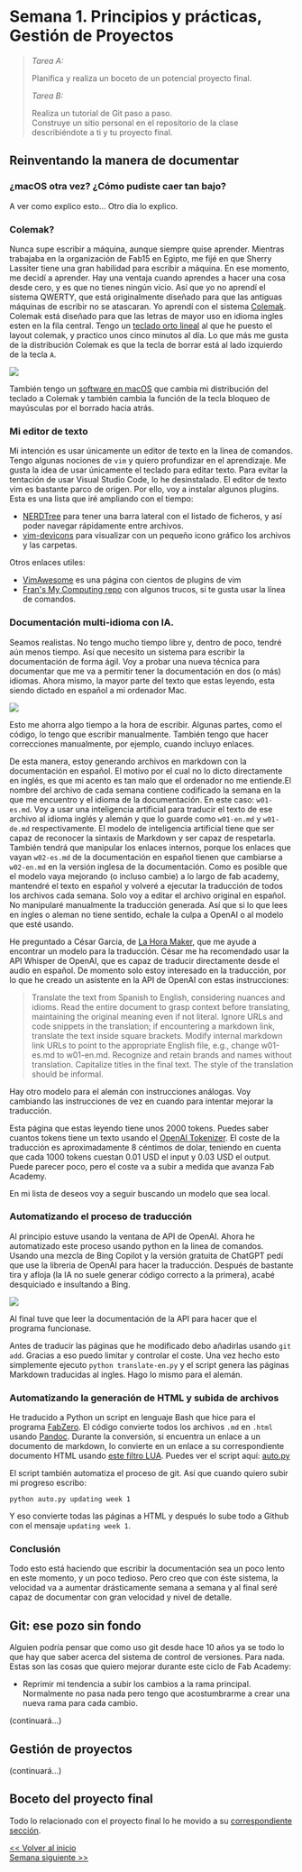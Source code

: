 # Semana 1. Principios y prácticas, Gestión de Proyectos

 > *Tarea A:*
 >
 > Planifica y realiza un boceto de un potencial proyecto final. 
 >
 > *Tarea B:*
 >
 > Realiza un tutorial de Git paso a paso.  
 > Construye un sitio personal en el repositorio de la clase describiéndote a ti y tu proyecto final.


## Reinventando la manera de documentar 

### ¿macOS otra vez? ¿Cómo pudiste caer tan bajo?
A ver como explico esto... Otro dia lo explico.

### Colemak?
Nunca supe escribir a máquina, aunque siempre quise aprender. Mientras trabajaba en la organización de Fab15 en Egipto, me fijé en que Sherry Lassiter tiene una gran habilidad para escribir a máquina. En ese momento, me decidí a aprender. Hay una ventaja cuando aprendes a hacer una cosa desde cero, y es que no tienes ningún vicio. Así que yo no aprendí el sistema QWERTY, que está originalmente diseñado para que las antiguas máquinas de escribir no se atascaran. Yo aprendí con el sistema [Colemak](https://colemak.com). Colemak está diseñado para que las letras de mayor uso en idioma ingles esten en la fila central. Tengo un [teclado orto lineal](https://drop.com/buy/preonic-mechanical-keyboard) al que he puesto el layout colemak, y practico unos cinco minutos al día. Lo que más me gusta de la distribución Colemak es que la tecla de borrar está al lado izquierdo de la tecla `A`.

![](img/w01/preonic.webp)

También tengo un [software en macOS](https://karabiner-elements.pqrs.org) que cambia mi distribución del teclado a Colemak y también cambia la función de la tecla bloqueo de mayúsculas por el borrado hacia atrás.

### Mi editor de texto
Mi intención es usar únicamente un editor de texto en la línea de comandos. Tengo algunas nociones de `vim` y quiero profundizar en el aprendizaje. Me gusta la idea de usar únicamente el teclado para editar texto. Para evitar la tentación de usar Visual Studio Code, lo he desinstalado. El editor de texto vim es bastante parco de origen. Por ello, voy a instalar algunos plugins. Esta es una lista que iré ampliando con el tiempo:

- [NERDTree](https://github.com/preservim/nerdtree) para tener una barra lateral con el listado de ficheros, y así poder navegar rápidamente entre archivos.
- [vim-devicons](https://github.com/ryanoasis/vim-devicons) para visualizar con un pequeño icono gráfico los archivos y las carpetas. 

 Otros enlaces utiles:

- [VimAwesome](https://vimawesome.com) es una página con cientos de plugins de vim
- [Fran's My Computing repo](https://github.com/TheBeachLab/myComputing) con algunos trucos, si te gusta usar la línea de comandos.


### Documentación multi-idioma con IA.
Seamos realistas. No tengo mucho tiempo libre y, dentro de poco, tendré aún menos tiempo. Así que necesito un sistema para escribir la documentación de forma ágil. Voy a probar una nueva técnica para documentar que me va a permitir tener la documentación en dos (o más) idiomas. Ahora mismo, la mayor parte del texto que estas leyendo, esta siendo dictado en español a mi ordenador Mac.

![](img/w01/dictation.webp)

Esto me ahorra algo tiempo a la hora de escribir. Algunas partes, como el código, lo tengo que escribir manualmente. También tengo que hacer correcciones manualmente, por ejemplo, cuando incluyo enlaces.

De esta manera, estoy generando archivos en markdown con la documentación en español. El motivo por el cual no lo dicto directamente en inglés, es que mi acento es tan malo que el ordenador no me entiende.El nombre del archivo de cada semana contiene codificado la semana en la que me encuentro y el idioma de la documentación. En este caso: `w01-es.md`. Voy a usar una inteligencia artificial para traducir el texto de ese archivo al idioma inglés y alemán y que lo guarde como `w01-en.md` y `w01-de.md` respectivamente. El modelo de inteligencia artificial tiene que ser capaz de reconocer la sintaxis de Markdown y ser capaz de respetarla. También tendrá que manipular los enlaces internos, porque los enlaces que vayan `w02-es.md` de la documentación en español tienen que cambiarse a `w02-en.md` en la versión inglesa de la documentación. Como es posible que el modelo vaya mejorando (o incluso cambie) a lo largo de fab academy, mantendré el texto en español y volveré a ejecutar la traducción de todos los archivos cada semana. Solo voy a editar el archivo original en español. No manipularé manualmente la traducción generada. Así que si lo que lees en ingles o aleman no tiene sentido, echale la culpa a OpenAI o al modelo que esté usando. 

He preguntado a César Garcia, de [La Hora Maker](https://www.youtube.com/lahoramaker), que me ayude a encontrar un modelo para la traducción. César me ha recomendado usar la API Whisper de OpenAI, que es capaz de traducir directamente desde el audio en español. De momento solo estoy interesado en la traducción, por lo que he creado un asistente en la API de OpenAI con estas instrucciones:

> Translate the text from Spanish to English, considering nuances and idioms. Read the entire document to grasp context before translating, maintaining the original meaning even if not literal. Ignore URLs and code snippets in the translation; if encountering a markdown link, translate the text inside square brackets. Modify internal markdown link URLs to point to the appropriate English file, e.g., change w01-es.md to w01-en.md. Recognize and retain brands and names without translation. Capitalize titles in the final text. The style of the translation should be informal.

Hay otro modelo para el alemán con instrucciones análogas. Voy cambiando las instrucciones de vez en cuando para intentar mejorar la traducción. 

Esta página que estas leyendo tiene unos 2000 tokens. Puedes saber cuantos tokens tiene un texto usando el [OpenAI Tokenizer](https://platform.openai.com/tokenizer). El coste de la traducción es aproximadamente 8 céntimos de dolar, teniendo en cuenta que cada 1000 tokens cuestan 0.01 USD el input y 0.03 USD el output. Puede parecer poco, pero el coste va a subir a medida que avanza Fab Academy.

En mi lista de deseos voy a seguir buscando un modelo que sea local.

### Automatizando el proceso de traducción
Al principio estuve usando la ventana de API de OpenAI. Ahora he automatizado este proceso usando python en la linea de comandos. Usando una mezcla de Bing Copilot y la versión  gratuita de ChatGPT pedí que use la libreria de OpenAI para hacer la traducción. Después de bastante tira y afloja (la IA no suele generar código correcto a la primera), acabé desquiciado e insultando a Bing.

![](img/w01/bing.webp)

Al final tuve que leer la documentación de la API para hacer que el programa funcionase.

Antes de traducir las páginas que he modificado debo añadirlas usando `git add`. Gracias a eso puedo limitar y controlar el coste. Una vez hecho esto simplemente ejecuto `python translate-en.py` y el script genera las páginas Markdown traducidas al ingles. Hago lo mismo para el alemán.

### Automatizando la generación de HTML y subida de archivos
He traducido a Python un script en lenguaje Bash que hice para el programa [FabZero](https://github.com/Academany/fabzero). El código convierte todos los archivos `.md` en `.html` usando [Pandoc](https://pandoc.org/index.html). Durante la conversión, si encuentra un enlace a un documento de markdown, lo convierte en un enlace a su correspondiente documento HTML usando [este filtro LUA](../links-to-html.lua). Puedes ver el script aquí: [auto.py](../auto.py)

El script también automatiza el proceso de git. Así que cuando quiero subir mi progreso escribo:

`python auto.py updating week 1`

Y eso convierte todas las páginas a HTML y después lo sube todo a Github con el mensaje `updating week 1`.

### Conclusión
Todo esto está haciendo que escribir la documentación sea un poco lento en este momento, y un poco tedioso. Pero creo que con éste sistema, la velocidad va a aumentar drásticamente semana a semana y al final seré capaz de documentar con gran velocidad y nivel de detalle.

## Git: ese pozo sin fondo
Alguien podría pensar que como uso git desde hace 10 años ya se todo lo que hay que saber acerca del sistema de control de versiones. Para nada. Estas son las cosas que quiero mejorar durante este ciclo de Fab Academy:

- Reprimir mi tendencia a subir los cambios a la rama principal. Normalmente no pasa nada pero tengo que acostumbrarme a crear una nueva rama para cada cambio.

(continuará...)

## Gestión de proyectos
(continuará...)

## Boceto del proyecto final
Todo lo relacionado con el proyecto final lo he movido a su [correspondiente sección](final-es.md).

[<< Volver al inicio](index-es.md)  
[Semana siguiente >>](w02-es.md)